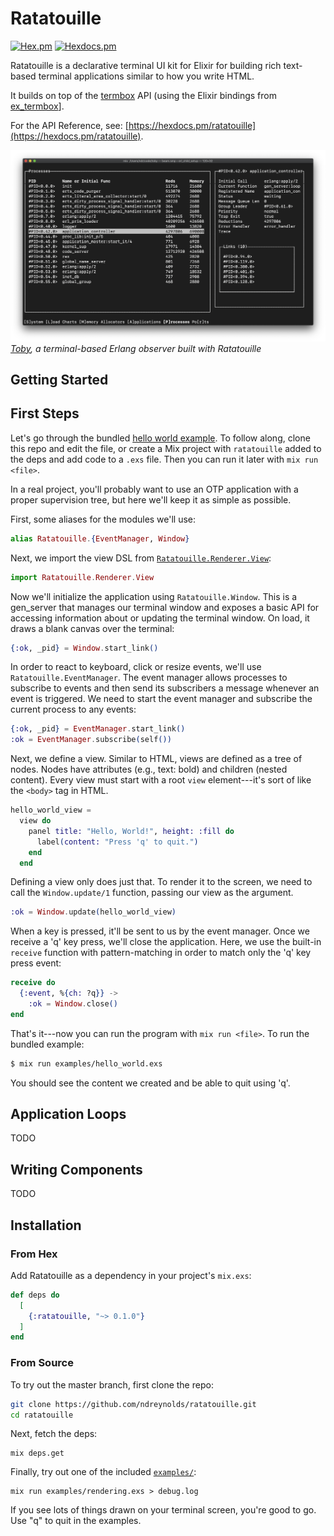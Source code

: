 # Ratatouille

[![Hex.pm](https://img.shields.io/hexpm/v/ratatouille.svg)](https://hex.pm/packages/ratatouille)
[![Hexdocs.pm](https://img.shields.io/badge/api-hexdocs-brightgreen.svg)](https://hexdocs.pm/ratatouille)

Ratatouille is a declarative terminal UI kit for Elixir for building rich
text-based terminal applications similar to how you write HTML.

It builds on top of the [termbox](https://github.com/nsf/termbox) API (using the
Elixir bindings from [ex_termbox](https://github.com/ndreynolds/ex_termbox)].

For the API Reference, see: [https://hexdocs.pm/ratatouille](https://hexdocs.pm/ratatouille).

![Toby](doc/toby.png)
*[Toby](https://github.com/ndreynolds/toby), a terminal-based Erlang observer built with Ratatouille*

## Getting Started

## First Steps

Let's go through the bundled [hello world example](./examples/hello_world.exs).
To follow along, clone this repo and edit the file, or create a Mix project with
`ratatouille` added to the deps and add code to a `.exs` file. Then you can run
it later with `mix run <file>`.

In a real project, you'll probably want to use an OTP application with a proper
supervision tree, but here we'll keep it as simple as possible.

First, some aliases for the modules we'll use:

```elixir
alias Ratatouille.{EventManager, Window}
```

Next, we import the view DSL from
[`Ratatouille.Renderer.View`](https://hexdocs.pm/ratatouille/Ratatouille.Renderer.View):

```elixir
import Ratatouille.Renderer.View
```

Now we'll initialize the application using `Ratatouille.Window`. This is a
gen_server that manages our terminal window and exposes a basic API for
accessing information about or updating the terminal window. On load, it draws a
blank canvas over the terminal:

```elixir
{:ok, _pid} = Window.start_link()
```

In order to react to keyboard, click or resize events, we'll use
`Ratatouille.EventManager`. The event manager allows processes to subscribe to
events and then send its subscribers a message whenever an event is triggered.
We need to start the event manager and subscribe the current process to any
events:

```elixir
{:ok, _pid} = EventManager.start_link()
:ok = EventManager.subscribe(self())
```

Next, we define a view. Similar to HTML, views are defined as a tree of nodes.
Nodes have attributes (e.g., text: bold) and children (nested content). Every
view must start with a root `view` element---it's sort of like the `<body>` tag
in HTML.

```elixir
hello_world_view =
  view do
    panel title: "Hello, World!", height: :fill do
      label(content: "Press 'q' to quit.")
    end
  end
```

Defining a view only does just that. To render it to the screen, we need to call
the `Window.update/1` function, passing our view as the argument.

```elixir
:ok = Window.update(hello_world_view)
```

When a key is pressed, it'll be sent to us by the event manager. Once we receive
a 'q' key press, we'll close the application. Here, we use the built-in
`receive` function with pattern-matching in order to match only the 'q' key
press event:

```elixir
receive do
  {:event, %{ch: ?q}} ->
    :ok = Window.close()
end
```

That's it---now you can run the program with `mix run <file>`. To run the
bundled example:

```bash
$ mix run examples/hello_world.exs
```

You should see the content we created and be able to quit using 'q'.

## Application Loops

TODO

## Writing Components

TODO

## Installation

### From Hex

Add Ratatouille as a dependency in your project's `mix.exs`:

```elixir
def deps do
  [
    {:ratatouille, "~> 0.1.0"}
  ]
end
```

### From Source

To try out the master branch, first clone the repo:

```bash
git clone https://github.com/ndreynolds/ratatouille.git
cd ratatouille
```

Next, fetch the deps:

```
mix deps.get
```

Finally, try out one of the included [`examples/`](examples):

```
mix run examples/rendering.exs > debug.log
```

If you see lots of things drawn on your terminal screen, you're good to go. Use
"q" to quit in the examples.

